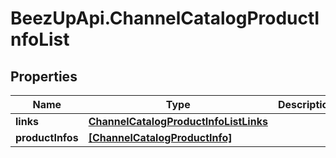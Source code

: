 # BeezUpApi.ChannelCatalogProductInfoList

## Properties
Name | Type | Description | Notes
------------ | ------------- | ------------- | -------------
**links** | [**ChannelCatalogProductInfoListLinks**](ChannelCatalogProductInfoListLinks.md) |  | [optional] 
**productInfos** | [**[ChannelCatalogProductInfo]**](ChannelCatalogProductInfo.md) |  | [optional] 



